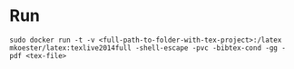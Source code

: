 # Run

    sudo docker run -t -v <full-path-to-folder-with-tex-project>:/latex mkoester/latex:texlive2014full -shell-escape -pvc -bibtex-cond -gg -pdf <tex-file>
